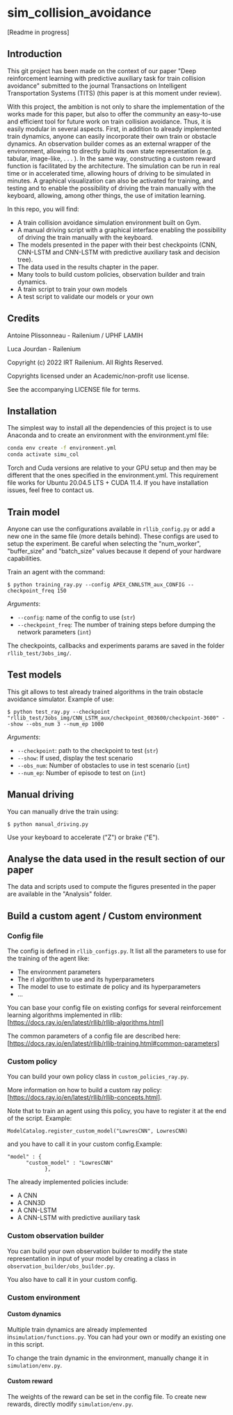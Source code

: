 # sim_collision_avoidance
[Readme in progress]

## Introduction
This git project has been made on the context of our paper "Deep reinforcement learning with predictive
auxiliary task for train collision avoidance" submitted to the journal Transactions on Intelligent Transportation Systems (TITS) 
(this paper is at this moment under review). 

With this project, the ambition is not only to share the implementation of the works made for this paper, but also to offer the
community an easy-to-use and efficient tool for future work on train collision avoidance. 
Thus, it is easily modular in several aspects. First, in addition to already implemented train dynamics, anyone can
easily incorporate their own train or obstacle dynamics. An observation builder comes as an external wrapper of the environment,
allowing to directly build its own state representation (e.g. tabular, image-like, . . . ). In the same way, constructing a
custom reward function is facilitated by the architecture. The simulation can be run in real time or in accelerated
time, allowing hours of driving to be simulated in minutes. A graphical visualization can also be activated for training,
and testing and to enable the possibility of driving the train manually with the keyboard, allowing, among other things, the
use of imitation learning. 

In this repo, you will find:

- A train collision avoidance simulation environment built on Gym.
- A manual driving script with a graphical interface enabling the possibility of driving the train
manually with the keyboard.
- The models presented in the paper with their best checkpoints (CNN, CNN-LSTM and CNN-LSTM with predictive auxiliary task and decision tree).
- The data used in the results chapter in the paper.
- Many tools to build custom policies, observation builder and train dynamics.
- A train script to train your own models
- A test script to validate our models or your own


 
## Credits

Antoine Plissonneau - Railenium / UPHF LAMIH

Luca Jourdan - Railenium

Copyright (c) 2022 IRT Railenium. All Rights Reserved.

Copyrights licensed under an Academic/non-profit use license.

See the accompanying LICENSE file for terms.

## Installation

The simplest way to install all the dependencies of this project is to use Anaconda and to create an environment with the environment.yml file: 

```bash
conda env create -f environment.yml
conda activate simu_col
```


Torch and Cuda versions are relative to your GPU setup and then may be different that the ones specified in the environment.yml. This requirement file works for Ubuntu 20.04.5 LTS + CUDA 11.4. If you have installation issues, feel free to contact us.

## Train model

Anyone can use the configurations available in ```rllib_config.py``` or add a new one in the same file (more details behind). These configs are used to setup the experiment. 
Be careful when selecting the "num_worker", "buffer_size" and "batch_size" values because it depend of your hardware capabilities.

Train an agent with the command:

```
$ python training_ray.py --config APEX_CNNLSTM_aux_CONFIG --checkpoint_freq 150
```

_Arguments_:
* `--config`: name of the config to use (`str`)
* `--checkpoint_freq`: The number of training steps before dumping the network parameters (`int`)

The checkpoints, callbacks and experiments params are saved in the folder ```rllib_test/3obs_img/```.


## Test models
This git allows to test already trained algorithms in the train obstacle avoidance simulator. Example of use:
 
```
$ python test_ray.py --checkpoint "rllib_test/3obs_img/CNN_LSTM_aux/checkpoint_003600/checkpoint-3600" --show --obs_num 3 --num_ep 1000
```

_Arguments_:
* `--checkpoint`: path to the checkpoint to test (`str`)
* `--show`: If used, display the test scenario
* `--obs_num`: Number of obstacles to use in test scenario (`int`)
* `--num_ep`: Number of episode to test on (`int`)

## Manual driving

You can manually drive the train using:
```
$ python manual_driving.py
```
 Use your keyboard to accelerate ("Z") or brake ("E").



## Analyse the data used in the result section of our paper
The data and scripts used to compute the figures presented in the paper are available in the "Analysis" folder. 

 
## Build a custom agent / Custom environment


### Config file

The config is defined in ```rllib_configs.py```. It list all the parameters to use for the training of the agent like:
- The environment parameters
- The rl algorithm to use and its hyperparameters
- The model to use to estimate de policy and its hyperparameters
- ...

You can base your config file on existing configs for several reinforcement learning algorithms implemented in rllib: [https://docs.ray.io/en/latest/rllib/rllib-algorithms.html]

The common parameters of a config file are described here: [https://docs.ray.io/en/latest/rllib/rllib-training.html#common-parameters]


### Custom policy


You can build your own policy class in ```custom_policies_ray.py```.


More information on how to build a custom ray policy: [https://docs.ray.io/en/latest/rllib/rllib-concepts.html].

Note that to train an agent using this policy, you have to register it at the end of the script. Example:
```
ModelCatalog.register_custom_model("LowresCNN", LowresCNN)
```
and you have to call it in your custom config.Example:
```
"model" : {
	  "custom_model" : "LowresCNN"
			},
```

The already implemented policies include:

- A CNN
- A CNN3D
- A CNN-LSTM
- A CNN-LSTM with predictive auxiliary task


### Custom observation builder

You can build your own observation builder to modify the state representation in input of your model by creating a class in ```observation_builder/obs_builder.py```.

You also have to call it in your custom config.



### Custom environment

#### Custom dynamics

Multiple train dynamics are already implemented in```simulation/functions.py```. You can had your own or modify an existing one in this script.

To change the train dynamic in the environment, manually change it in ```simulation/env.py```.

#### Custom reward
The weights of the reward can be set in the config file. To create new rewards, directly modify ```simulation/env.py```.

